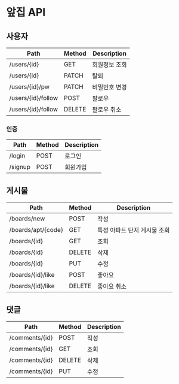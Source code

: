# 앞집 API

## 사용자

| Path               | Method | Description   |
| ------------------ | ------ | ------------- |
| /users/{id}        | GET    | 회원정보 조회 |
| /users/{id}        | PATCH  | 탈퇴          |
| /users/{id}/pw     | PATCH  | 비밀번호 변경 |
| /users/{id}/follow | POST   | 팔로우        |
| /users/{id}/follow | DELETE | 팔로우 취소   |

### 인증

| Path    | Method | Description |
| ------- | ------ | ----------- |
| /login  | POST   | 로그인      |
| /signup | POST   | 회원가입    |

## 게시물

| Path               | Method | Description                  |
| ------------------ | ------ | ---------------------------- |
| /boards/new        | POST   | 작성                         |
| /boards/apt/{code} | GET    | 특정 아파트 단지 게시물 조회 |
| /boards/{id}       | GET    | 조회                         |
| /boards/{id}       | DELETE | 삭제                         |
| /boards/{id}       | PUT    | 수정                         |
| /boards/{id}/like  | POST   | 좋아요                       |
| /boards/{id}/like  | DELETE | 좋아요 취소                  |

## 댓글

| Path           | Method | Description |
| -------------- | ------ | ----------- |
| /comments/{id} | POST   | 작성        |
| /comments/{id} | GET    | 조회        |
| /comments/{id} | DELETE | 삭제        |
| /comments/{id} | PUT    | 수정        |
